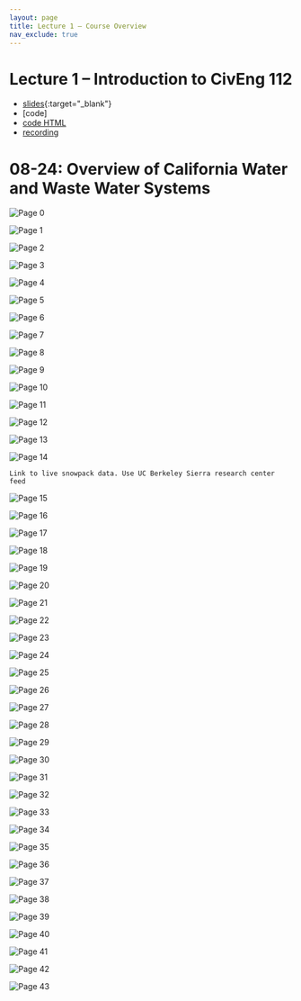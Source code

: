 ```yaml
---
layout: page
title: Lecture 1 – Course Overview
nav_exclude: true
---
```


# Lecture 1 – Introduction to CivEng 112


- [slides](../assets/lectures/){:target="_blank"}
- [code]
- [code HTML]()
- [recording](https://bcourses.berkeley.edu/courses/1525605/pages/lecture-1-course-overview)
# 08-24: Overview of California Water and Waste Water Systems
![Page 0]( /CivEng112/assets/lectures/08-24_Lecture_1.pdf-page0.png)

![Page 1]( ../assets/lectures/08-24_Lecture_1.pdf-page1.png )

![Page 2]( ../assets/lectures/08-24_Lecture_1.pdf-page2.png )

![Page 3]( ../assets/lectures/08-24_Lecture_1.pdf-page3.png )

![Page 4]( ../assets/lectures/08-24_Lecture_1.pdf-page4.png )

![Page 5]( ../assets/lectures/08-24_Lecture_1.pdf-page5.png )

![Page 6]( ../assets/lectures/08-24_Lecture_1.pdf-page6.png )

![Page 7]( ../assets/lectures/08-24_Lecture_1.pdf-page7.png )

![Page 8]( ../assets/lectures/08-24_Lecture_1.pdf-page8.png )

![Page 9]( ../assets/lectures/08-24_Lecture_1.pdf-page9.png )

![Page 10]( ../assets/lectures/08-24_Lecture_1.pdf-page10.png )


![Page 11]( ../assets/lectures/08-24_Lecture_1.pdf-page11.png )

![Page 12]( ../assets/lectures/08-24_Lecture_1.pdf-page12.png )

![Page 13]( ../assets/lectures/08-24_Lecture_1.pdf-page13.png )

![Page 14]( ../assets/lectures/08-24_Lecture_1.pdf-page14.png )  

```{note}
Link to live snowpack data. Use UC Berkeley Sierra research center feed
```

![Page 15]( ../assets/lectures/08-24_Lecture_1.pdf-page15.png )

![Page 16]( ../assets/lectures/08-24_Lecture_1.pdf-page16.png )

![Page 17]( ../assets/lectures/08-24_Lecture_1.pdf-page17.png )

![Page 18]( ../assets/lectures/08-24_Lecture_1.pdf-page18.png )

![Page 19]( ../assets/lectures/08-24_Lecture_1.pdf-page19.png )

![Page 20]( ../assets/lectures/08-24_Lecture_1.pdf-page20.png )

![Page 21]( ../assets/lectures/08-24_Lecture_1.pdf-page21.png )

![Page 22]( ../assets/lectures/08-24_Lecture_1.pdf-page22.png )

![Page 23]( ../assets/lectures/08-24_Lecture_1.pdf-page23.png )

![Page 24]( ../assets/lectures/08-24_Lecture_1.pdf-page24.png )

![Page 25]( ../assets/lectures/08-24_Lecture_1.pdf-page25.png )

![Page 26]( ../assets/lectures/08-24_Lecture_1.pdf-page26.png )

![Page 27]( ../assets/lectures/08-24_Lecture_1.pdf-page27.png )

![Page 28]( ../assets/lectures/08-24_Lecture_1.pdf-page28.png )

![Page 29]( ../assets/lectures/08-24_Lecture_1.pdf-page29.png )

![Page 30]( ../assets/lectures/08-24_Lecture_1.pdf-page30.png )

![Page 31]( ../assets/lectures/08-24_Lecture_1.pdf-page31.png )

![Page 32]( ../assets/lectures/08-24_Lecture_1.pdf-page32.png )

![Page 33]( ../assets/lectures/08-24_Lecture_1.pdf-page33.png )

![Page 34]( ../assets/lectures/08-24_Lecture_1.pdf-page34.png )

![Page 35]( ../assets/lectures/08-24_Lecture_1.pdf-page35.png )

![Page 36]( ../assets/lectures/08-24_Lecture_1.pdf-page36.png )

![Page 37]( ../assets/lectures/08-24_Lecture_1.pdf-page37.png )

![Page 38]( ../assets/lectures/08-24_Lecture_1.pdf-page38.png )

![Page 39]( ../assets/lectures/08-24_Lecture_1.pdf-page39.png )

![Page 40]( ../assets/lectures/08-24_Lecture_1.pdf-page40.png )

![Page 41]( ../assets/lectures/08-24_Lecture_1.pdf-page41.png )

![Page 42]( ../assets/lectures/08-24_Lecture_1.pdf-page42.png )

![Page 43]( ../assets/lectures/08-24_Lecture_1.pdf-page43.png )
